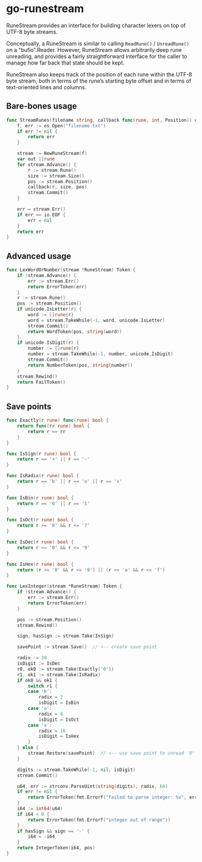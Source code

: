 # go-runestream
RuneStream provides an interface for building character lexers on top of UTF-8
byte streams.

Conceptually, a RuneStream is similar to calling `ReadRune()` / `UnreadRune()`
on a "bufio".Reader.  However, RuneStream allows arbitrarily deep rune
unreading, and provides a fairly straightforward interface for the caller to
manage how far back that state should be kept.

RuneStream also keeps track of the position of each rune within the UTF-8 byte
stream, both in terms of the rune’s starting byte offset and in terms of
text-oriented lines and columns.

## Bare-bones usage

```go
func StreamRunes(filename string, callback func(rune, int, Position)) error {
	f, err := os.Open("filename.txt")
	if err != nil {
		return err
	}

	stream := NewRuneStream(f)
	var out []rune
	for stream.Advance() {
		r := stream.Rune()
		size := stream.Size()
		pos := stream.Position()
		callback(r, size, pos)
		stream.Commit()
	}

	err = stream.Err()
	if err == io.EOF {
		err = nil
	}
	return err
}
```

## Advanced usage

```go
func LexWordOrNumber(stream *RuneStream) Token {
	if !stream.Advance() {
		err := stream.Err()
		return ErrorToken(err)
	}
	r := stream.Rune()
	pos := stream.Position()
	if unicode.IsLetter(r) {
		word := []rune{r}
		word = stream.TakeWhile(-1, word, unicode.IsLetter)
		stream.Commit()
		return WordToken(pos, string(word))
	}
	if unicode.IsDigit(r) {
		number := []rune{r}
		number = stream.TakeWhile(-1, number, unicode.IsDigit)
		stream.Commit()
		return NumberToken(pos, string(number))
	}
	stream.Rewind()
	return FailToken()
}
```

## Save points

```go
func Exactly(r rune) func(rune) bool {
	return func(rr rune) bool {
		return r == rr
	}
}

func IsSign(r rune) bool {
	return r == '+' || r == '-'
}

func IsRadix(r rune) bool {
	return r == 'b' || r == 'o' || r == 'x'
}

func IsBin(r rune) bool {
	return r == '0' || r == '1'
}

func IsOct(r rune) bool {
	return r >= '0' && r <= '7'
}

func IsDec(r rune) bool {
	return r >= '0' && r <= '9'
}

func IsHex(r rune) bool {
	return (r >= '0' && r <= '9') || (r >= 'a' && r <= 'f')
}

func LexInteger(stream *RuneStream) Token {
	if !stream.Advance() {
		err := stream.Err()
		return ErrorToken(err)
	}

	pos := stream.Position()
	stream.Rewind()

	sign, hasSign := stream.Take(IsSign)

	savePoint := stream.Save()  // <-- create save point

	radix := 10
	isDigit := IsDec
	r0, ok0 := stream.Take(Exactly('0'))
	r1, ok1 := stream.Take(IsRadix)
	if ok0 && ok1 {
		switch r1 {
		case 'b':
			radix = 2
			isDigit = IsBin
		case 'o':
			radix = 8
			isDigit = IsOct
		case 'x':
			radix = 16
			isDigit = IsHex
		}
	} else {
		stream.Restore(savePoint)  // <-- use save point to unread '0'
	}

	digits := stream.TakeWhile(-1, nil, isDigit)
	stream.Commit()

	u64, err := strconv.ParseUint(string(digits), radix, 64)
	if err != nil {
		return ErrorToken(fmt.Errorf("failed to parse integer: %v", err))
	}
	i64 := int64(u64)
	if i64 < 0 {
		return ErrorToken(fmt.Errorf("integer out of range"))
	}
	if hasSign && sign == '-' {
		i64 = -i64
	}
	return IntegerToken(i64, pos)
}
```
